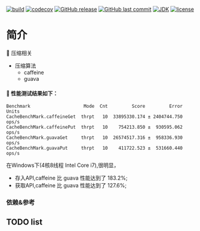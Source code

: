 [![build](https://github.com/jiangguilong2000/gamioo-navigation/actions/workflows/gradle.yml/badge.svg)](https://github.com/jiangguilong2000/gamioo-navigation/actions/workflows/gradle.yml)
[![codecov](https://codecov.io/gh/jiangguilong2000/gamioo-navigation/branch/main/graph/badge.svg?token=QBSoQmUNnn)](https://codecov.io/gh/jiangguilong2000/gamioo-navigation)
[![GitHub release](https://img.shields.io/github/release/jiangguilong2000/gamioo-navigation.svg)](https://github.com/jiangguilong2000/gamioo-navigation/releases)
[![GitHub last commit](https://img.shields.io/github/last-commit/jiangguilong2000/gamioo-navigation.svg?style=flat-square)](https://github.com/jiangguilong2000/gamioo-navigation/commits)
[![JDK](https://img.shields.io/badge/JDK-1.8%2B-green.svg)](https://www.oracle.com/technetwork/java/javase/downloads/index.html)
[![license](https://img.shields.io/badge/license-MulanPSL-blue)](http://license.coscl.org.cn/MulanPSL)

# 简介

📌 压缩相关

* 压缩算法
    * caffeine
    * guava

#### 📄 性能测试结果如下：

```log
Benchmark                    Mode  Cnt         Score         Error  Units
CacheBenchMark.caffeineGet  thrpt   10  33895330.174 ± 2404744.750  ops/s
CacheBenchMark.caffeinePut  thrpt   10    754213.850 ±  930595.062  ops/s
CacheBenchMark.guavaGet     thrpt   10  26574517.316 ±  958336.930  ops/s
CacheBenchMark.guavaPut     thrpt   10    411722.523 ±  531660.440  ops/s
```

在Windows下(4核8线程 Intel Core i7),很明显，

- 存入API,caffeine 比 guava 性能达到了 183.2%;
- 获取API,caffeine 比 guava 性能达到了 127.6%;

### 依赖&参考

## TODO list

